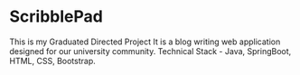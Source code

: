 # ScribblePad
This is my Graduated Directed Project 
It is a blog writing web application designed for our university community.
Technical Stack - Java, SpringBoot, HTML, CSS, Bootstrap.
